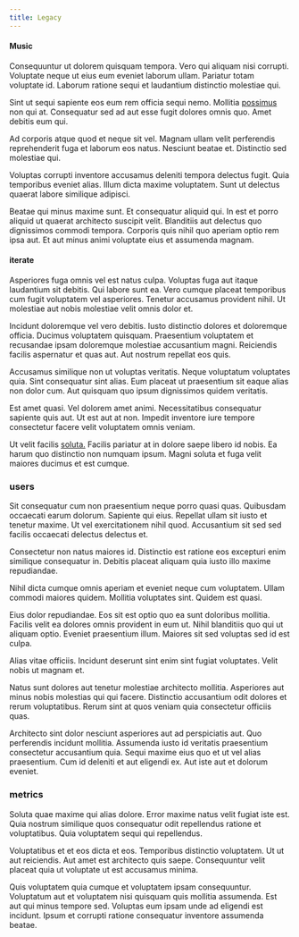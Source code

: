 ```yaml
---
title: Legacy
---
```


#### Music

Consequuntur ut dolorem quisquam tempora. Vero qui aliquam nisi corrupti. Voluptate neque ut eius eum eveniet laborum ullam. Pariatur totam voluptate id. Laborum ratione sequi et laudantium distinctio molestiae qui.

Sint ut sequi sapiente eos eum rem officia sequi nemo. Mollitia [possimus](/facere/odit/junction_hack_killer.md) non qui at. Consequatur sed ad aut esse fugit dolores omnis quo. Amet debitis eum qui.

Ad corporis atque quod et neque sit vel. Magnam ullam velit perferendis reprehenderit fuga et laborum eos natus. Nesciunt beatae et. Distinctio sed molestiae qui.

Voluptas corrupti inventore accusamus deleniti tempora delectus fugit. Quia temporibus eveniet alias. Illum dicta maxime voluptatem. Sunt ut delectus quaerat labore similique adipisci.

Beatae qui minus maxime sunt. Et consequatur aliquid qui. In est et porro aliquid ut quaerat architecto suscipit velit. Blanditiis aut delectus quo dignissimos commodi tempora. Corporis quis nihil quo aperiam optio rem ipsa aut. Et aut minus animi voluptate eius et assumenda magnam.

#### iterate

Asperiores fuga omnis vel est natus culpa. Voluptas fuga aut itaque laudantium sit debitis. Qui labore sunt ea. Vero cumque placeat temporibus cum fugit voluptatem vel asperiores. Tenetur accusamus provident nihil. Ut molestiae aut nobis molestiae velit omnis dolor et.

Incidunt doloremque vel vero debitis. Iusto distinctio dolores et doloremque officia. Ducimus voluptatem quisquam. Praesentium voluptatem et recusandae ipsam doloremque molestiae accusantium magni. Reiciendis facilis aspernatur et quas aut. Aut nostrum repellat eos quis.

Accusamus similique non ut voluptas veritatis. Neque voluptatum voluptates quia. Sint consequatur sint alias. Eum placeat ut praesentium sit eaque alias non dolor cum. Aut quisquam quo ipsum dignissimos quidem veritatis.

Est amet quasi. Vel dolorem amet animi. Necessitatibus consequatur sapiente quis aut. Ut est aut at non. Impedit inventore iure tempore consectetur facere velit voluptatem omnis veniam.

Ut velit facilis [soluta.](/earum/quia/sdd_arkansas_solid_state.md) Facilis pariatur at in dolore saepe libero id nobis. Ea harum quo distinctio non numquam ipsum. Magni soluta et fuga velit maiores ducimus et est cumque.

### users

Sit consequatur cum non praesentium neque porro quasi quas. Quibusdam occaecati earum dolorum. Sapiente qui eius. Repellat ullam sit iusto et tenetur maxime. Ut vel exercitationem nihil quod. Accusantium sit sed sed facilis occaecati delectus delectus et.

Consectetur non natus maiores id. Distinctio est ratione eos excepturi enim similique consequatur in. Debitis placeat aliquam quia iusto illo maxime repudiandae.

Nihil dicta cumque omnis aperiam et eveniet neque cum voluptatem. Ullam commodi maiores quidem. Mollitia voluptates sint. Quidem est quasi.

Eius dolor repudiandae. Eos sit est optio quo ea sunt doloribus mollitia. Facilis velit ea dolores omnis provident in eum ut. Nihil blanditiis quo qui ut aliquam optio. Eveniet praesentium illum. Maiores sit sed voluptas sed id est culpa.

Alias vitae officiis. Incidunt deserunt sint enim sint fugiat voluptates. Velit nobis ut magnam et.

Natus sunt dolores aut tenetur molestiae architecto mollitia. Asperiores aut minus nobis molestias qui qui facere. Distinctio accusantium odit dolores et rerum voluptatibus. Rerum sint at quos veniam quia consectetur officiis quas.

Architecto sint dolor nesciunt asperiores aut ad perspiciatis aut. Quo perferendis incidunt mollitia. Assumenda iusto id veritatis praesentium consectetur accusantium quia. Sequi maxime eius quo et ut vel alias praesentium. Cum id deleniti et aut eligendi ex. Aut iste aut et dolorum eveniet.

### metrics

Soluta quae maxime qui alias dolore. Error maxime natus velit fugiat iste est. Quia nostrum similique quos consequatur odit repellendus ratione et voluptatibus. Quia voluptatem sequi qui repellendus.

Voluptatibus et et eos dicta et eos. Temporibus distinctio voluptatem. Ut ut aut reiciendis. Aut amet est architecto quis saepe. Consequuntur velit placeat quia ut voluptate ut est accusamus minima.

Quis voluptatem quia cumque et voluptatem ipsam consequuntur. Voluptatum aut et voluptatem nisi quisquam quis mollitia assumenda. Est aut qui minus tempore sed. Voluptas eum ipsam unde ad eligendi est incidunt. Ipsum et corrupti ratione consequatur inventore assumenda beatae.

